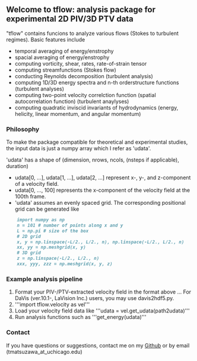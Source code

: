 ## Welcome to tflow: analysis package for experimental 2D PIV/3D PTV data

"tflow" contains funcions to analyze various flows (Stokes to turbulent regimes). Basic features include
- temporal averaging of energy/enstrophy
- spacial averaging of energy/enstrophy
- computing vorticity, shear, rates, rate-of-strain tensor
- computing streamfunctions (Stokes flow)
- conducting Reynolds decomposition (turbulent analysis)
- computing 1D/3D energy spectra and n-th orderstructure functions (turbulent analyses)
- computing two-point velocity correlction function (spatial autocorrelation function) (turbulent anaylyses)
- computing quadratic inviscid invariants of hydrodynamics (energy, helicity, linear momentum, and angular momentum)

### Philosophy
To make the package compatible for theoretical and experimental studies, the input data is just a numpy array which I refer as 'udata'.

'udata' has a shape of (dimension, nrows, ncols, (nsteps if applicable), duration)
- udata[0, ...], udata[1, ...], udata[2, ...] represent x-, y-, and  z-component of a velocity field.
- udata[0, ..., 100] represents the x-component of the velocity field at the 100th frame. 
- 'udata' assumes an evenly spaced grid. The corresponding positional grid can be generated like 
```markdown
    import numpy as np
    n = 101 # number of points along x and y
    L = np.pi # size of the box
    # 2D grid
    x, y = np.linspace(-L/2., L/2., n), np.linspace(-L/2., L/2., n)
    xx, yy = np.meshgrid(x, y)
    # 3D grid
    z = np.linspace(-L/2., L/2., n)
    xxx, yyy, zzz = np.meshgrid(x, y, z)
```

### Example analysis pipeline
1. Format your PIV-/PTV-extracted velocity field in the format above
... For DaVis (ver.10.1-, LaVision Inc.) users, you may use davis2hdf5.py.
2. '''import tflow.velocity as vel'''
3. Load your velocity field data like '''udata = vel.get_udata(path2udata)'''
4. Run analysis functions such as '''get_energy(udata)'''




### Contact
If you have questions or suggestions, contact me on my [Github](https://github.com/tmatsuzawa/tflow) or by email (tmatsuzawa_at_uchicago.edu)
